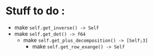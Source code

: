 # Stuff to do :

- make `self.get_inverse() -> Self`
- make `self.get_det() -> f64`
    - make `self.get_plus_decomposition() -> [Self;3]`
        - make `self.get_row_exange() -> Self`